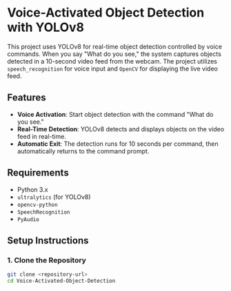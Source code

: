 # Voice-Activated Object Detection with YOLOv8

This project uses YOLOv8 for real-time object detection controlled by voice commands. When you say "What do you see," the system captures objects detected in a 10-second video feed from the webcam. The project utilizes `speech_recognition` for voice input and `OpenCV` for displaying the live video feed.

## Features

- **Voice Activation**: Start object detection with the command "What do you see."
- **Real-Time Detection**: YOLOv8 detects and displays objects on the video feed in real-time.
- **Automatic Exit**: The detection runs for 10 seconds per command, then automatically returns to the command prompt.

## Requirements

- Python 3.x
- `ultralytics` (for YOLOv8)
- `opencv-python`
- `SpeechRecognition`
- `PyAudio`

## Setup Instructions

### 1. Clone the Repository

```bash
git clone <repository-url>
cd Voice-Activated-Object-Detection
